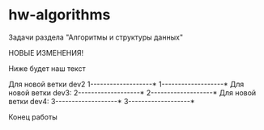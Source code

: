# hw-algorithms
Задачи раздела "Алгоритмы и структуры данных"

НОВЫЕ ИЗМЕНЕНИЯ!

Ниже будет наш текст 

Для новой ветки dev2 
1-------------------* 
1-------------------*
Для новой ветки dev3:
2-------------------*
2-------------------*
Для новой ветки dev4:
3-------------------*
3-------------------*

Конец работы